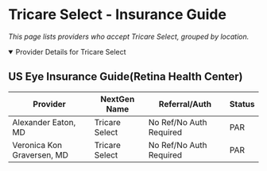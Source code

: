 # Tricare Select - Insurance Guide

*This page lists providers who accept Tricare Select, grouped by location.*

<details open><summary>Provider Details for Tricare Select</summary>

## US Eye Insurance Guide(Retina Health Center)

| Provider | NextGen Name | Referral/Auth | Status |
|----------|-------------|--------------|--------|
| Alexander Eaton, MD | Tricare Select | No Ref/No Auth Required | PAR |
| Veronica Kon Graversen, MD | Tricare Select | No Ref/No Auth Required | PAR |

</details>

